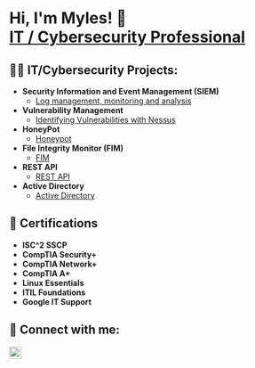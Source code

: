 <h1>Hi, I'm Myles! 🙋<br/><a href="https://www.linkedin.com/in/mylesduit/">IT / Cybersecurity Professional</a></h1>

<h2>👨‍💻 IT/Cybersecurity Projects:</h2>

- <b>Security Information and Event Management (SIEM)</b>
  - [Log management, monitoring and analysis](https://github.com/)
- <b>Vulnerability Management</b>
  - [Identifying Vulnerabilities with Nessus](https://github.com/)
- <b>HoneyPot</b>
  - [Honeypot](https://github.com/)
- <b>File Integrity Monitor (FIM)</b>
  - [FIM](https://github.com/)
- <b>REST API</b>
  - [REST API](https://github.com/)
- <b>Active Directory</b>
  - [Active Directory](https://github.com/)

<h2>📃 Certifications</h2>

- <b>ISC^2 SSCP</b>
- <b>CompTIA Security+</b>
- <b>CompTIA Network+</b>
- <b>CompTIA A+</b>
- <b>Linux Essentials</b>
- <b>ITIL Foundations</b>
- <b>Google IT Support</b>

<h2> 🤳 Connect with me:</h2>

[<img align="left" alt="MylesDuit | LinkedIn" width="22px" src="https://cdn.jsdelivr.net/npm/simple-icons@v3/icons/linkedin.svg" />][linkedin]

[linkedin]: https://www.linkedin.com/in/mylesduit/
